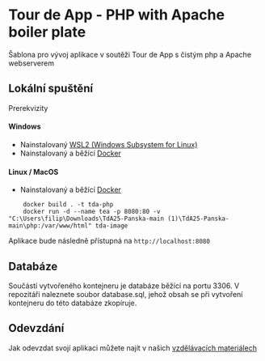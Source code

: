 # Tour de App - PHP with Apache boiler plate

Šablona pro vývoj aplikace v soutěži Tour de App s čistým php a Apache webserverem

## Lokální spuštění

Prerekvizity

#### Windows

- Nainstalovaný [WSL2 (Windows Subsystem for Linux)](https://learn.microsoft.com/en-us/windows/wsl/install)
- Nainstalovaný a běžící [Docker](https://www.docker.com/)

#### Linux / MacOS

- Nainstalovaný a běžící [Docker](https://www.docker.com/)

```
    docker build . -t tda-php
    docker run -d --name tea -p 8080:80 -v "C:\Users\filip\Downloads\TdA25-Panska-main (1)\TdA25-Panska-main\php:/var/www/html" tda-image
```

Aplikace bude následně přístupná na `http://localhost:8080`

## Databáze

Součástí vytvořeného kontejneru je databáze běžící na portu 3306. V repozitáři naleznete soubor database.sql, jehož obsah se při vytvoření kontejneru do této databáze zkopíruje.

## Odevzdání

Jak odevzdat svojí aplikaci můžete najít v našich [vzdělávacích materiálech](https://tourde.app/vzdelavaci-materialy/jak-odevzdavat)

